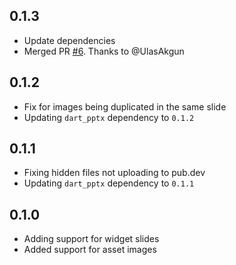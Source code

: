 ## 0.1.3

- Update dependencies
- Merged PR [#6](https://github.com/rodydavis/flutter_pptx/pull/6). Thanks to @UlasAkgun

## 0.1.2

- Fix for images being duplicated in the same slide
- Updating `dart_pptx` dependency to `0.1.2`

## 0.1.1

- Fixing hidden files not uploading to pub.dev
- Updating `dart_pptx` dependency to `0.1.1`

## 0.1.0

- Adding support for widget slides
- Added support for asset images
